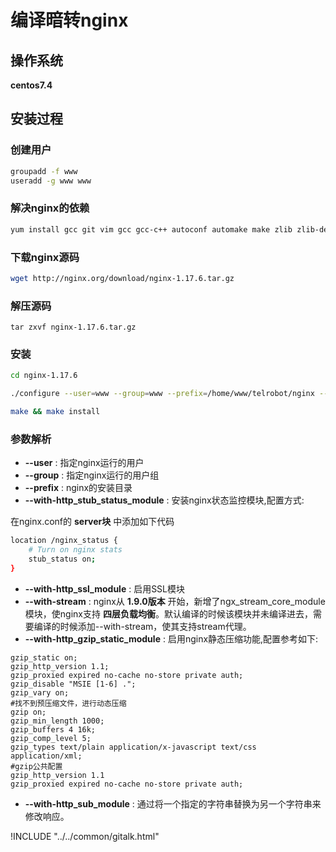 # 编译暗转nginx

## 操作系统

**centos7.4**

## 安装过程

### 创建用户

```bash
groupadd -f www
useradd -g www www
```

### 解决nginx的依赖

```bash
yum install gcc git vim gcc gcc-c++ autoconf automake make zlib zlib-devel openssl openssl-devel  -y
```

### 下载nginx源码

```bash
wget http://nginx.org/download/nginx-1.17.6.tar.gz
```

### 解压源码

```base
tar zxvf nginx-1.17.6.tar.gz
```

### 安装

```bash
cd nginx-1.17.6

./configure --user=www --group=www --prefix=/home/www/telrobot/nginx --with-http_stub_status_module --with-http_ssl_module --with-stream --with-http_gzip_static_module --with-http_sub_module

make && make install
```

### 参数解析

- **--user** : 指定nginx运行的用户
- **--group** : 指定nginx运行的用户组
- **--prefix** : nginx的安装目录
- **--with-http_stub_status_module** : 安装nginx状态监控模块,配置方式:

在nginx.conf的 **server块** 中添加如下代码


```sh
location /nginx_status {
    # Turn on nginx stats
    stub_status on;
}
```

- **--with-http_ssl_module** : 启用SSL模块
- **--with-stream** : nginx从 **1.9.0版本** 开始，新增了ngx_stream_core_module模块，使nginx支持 **四层负载均衡**。默认编译的时候该模块并未编译进去，需要编译的时候添加--with-stream，使其支持stream代理。
- **--with-http_gzip_static_module** : 启用nginx静态压缩功能,配置参考如下:

```shell
gzip_static on;
gzip_http_version 1.1;
gzip_proxied expired no-cache no-store private auth;
gzip_disable "MSIE [1-6] .";
gzip_vary on;
#找不到预压缩文件，进行动态压缩
gzip on;
gzip_min_length 1000;
gzip_buffers 4 16k;
gzip_comp_level 5;
gzip_types text/plain application/x-javascript text/css application/xml;
#gzip公共配置
gzip_http_version 1.1
gzip_proxied expired no-cache no-store private auth;
```
- **--with-http_sub_module** : 通过将一个指定的字符串替换为另一个字符串来修改响应。

<script>
var pageId = "nginx编译安装"
</script>

!INCLUDE "../../common/gitalk.html"
